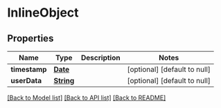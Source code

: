 # InlineObject
## Properties

Name | Type | Description | Notes
------------ | ------------- | ------------- | -------------
**timestamp** | [**Date**](DateTime.md) |  | [optional] [default to null]
**userData** | [**String**](string.md) |  | [optional] [default to null]

[[Back to Model list]](../README.md#documentation-for-models) [[Back to API list]](../README.md#documentation-for-api-endpoints) [[Back to README]](../README.md)

